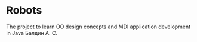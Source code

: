 # Robots
The project to learn OO design concepts and MDI application development in Java
Балдин А. С.
